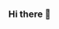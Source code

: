 ### Hi there 👋

<!--
**FairTraxx/FairTraxx** is a ✨ _special_ ✨ repository because its `README.md` (this file) appears on your GitHub profile.

Here are some ideas to get you started:

- 🔭 I’m currently working on backends for mobile apps
- 🌱 I’m currently learning React Native and REST APIs
- 👯 I’m looking to collaborate on ...
- 🤔 I’m looking for help with ...
- 💬 Ask me about ...حكم العسكر
- 📫 How to reach me: ...DONT
- 😄 Pronouns: ...
- ⚡ Fun fact: ...
-->
